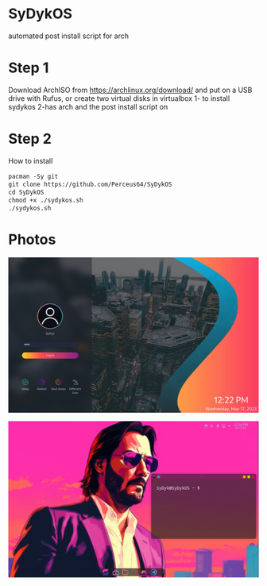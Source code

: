 # SyDykOS
automated post install script for arch

# Step 1
Download ArchISO from https://archlinux.org/download/ and put on a USB drive with Rufus, or create two virtual disks in virtualbox 1- to install sydykos 2-has arch and the post install script on

# Step 2
How to install

```
pacman -Sy git
git clone https://github.com/Perceus64/SyDykOS
cd SyDykOS
chmod +x ./sydykos.sh
./sydykos.sh
```

# Photos
![alt text](https://github.com/Perceus64/SyDykOS/blob/main/logon.jpg)

![alt text](https://github.com/Perceus64/SyDykOS/blob/main/desktop.jpg)
